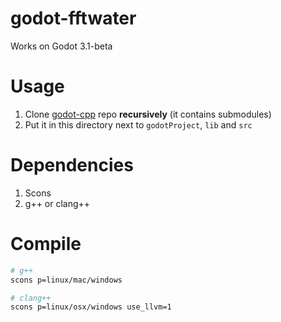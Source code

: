 # godot-fftwater
Works on Godot 3.1-beta

# Usage
1) Clone [godot-cpp](https://github.com/GodotNativeTools/godot-cpp) repo **recursively** (it contains submodules)
2) Put it in this directory next to `godotProject`, `lib` and `src`

# Dependencies
1) Scons
2) g++ or clang++

# Compile
``` bash
# g++
scons p=linux/mac/windows

# clang++
scons p=linux/osx/windows use_llvm=1
```
